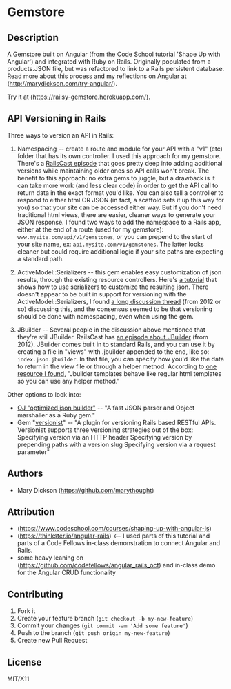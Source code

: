 # Gemstore

## Description
A Gemstore built on Angular (from the Code School tutorial 'Shape Up with Angular') and integrated with Ruby on Rails. Originally populated from a products.JSON file, but was refactored to link to a Rails persistent database. Read more about this process and my reflections on Angular at (http://marydickson.com/try-angular/).

Try it at (https://railsy-gemstore.herokuapp.com/).

## API Versioning in Rails

Three ways to version an API in Rails:

1. Namespacing -- create a route and module for your API with a "v1" (etc) folder that has its own controller. I used this approach for my gemstore. There's a [RailsCast episode](http://railscasts.com/episodes/350-rest-api-versioning) that goes pretty deep into adding additional versions while maintaining older ones so API calls won't break. The benefit to this approach: no extra gems to juggle, but a drawback is it can take more work (and less clear code) in order to get the API call to return data in the exact format you'd like. You can also tell a controller to respond to either html OR JSON (in fact, a scaffold sets it up this way for you) so that your site can be accessed either way. But if you don't need traditional html views, there are easier, cleaner ways to generate your JSON response. I found two ways to add the namespace to a Rails app, either at the end of a route (used for my gemstore): `www.mysite.com/api/v1/gemstones`, or you can prepend to the start of your site name, ex: `api.mysite.com/v1/gemstones`. The latter looks cleaner but could require additional logic if your site paths are expecting a standard path.

2. ActiveModel::Serializers -- this gem enables easy customization of json results, through the existing resource controllers. Here's [a tutorial](https://blog.engineyard.com/2015/active-model-serializers) that shows how to use serializers to customize the resulting json. There doesn't appear to be built in support for versioning with the ActiveModel::Serializers, I found [a long discussion thread](https://github.com/rails-api/active_model_serializers/issues/144) (from 2012 or so) discussing this, and the consensus seemed to be that versioning should be done with namespacing, even when using the gem.

3. JBuilder -- Several people in the discussion above mentioned that they're still JBuilder. RailsCast has [an episode about JBuilder](http://using http//railscasts.com/episodes/320-jbuilder) (from 2012). JBuilder comes built in to standard Rails, and you can use it by creating a file in "views" with .jbuilder appended to the end, like so: `index.json.jbuilder`. In that file, you can specify how you'd like the data to return in the view file or through a helper method. According to [one resource I found](http://samurails.com/gems/jbuilder/), "Jbuilder templates behave like regular html templates so you can use any helper method."

Other options to look into:

* [OJ "optimized json builder"](https://github.com/ohler55/oj) -- "A fast JSON parser and Object marshaller as a Ruby gem."
* Gem "[versionist](https://github.com/bploetz/versionist)" -- "A plugin for versioning Rails based RESTful APIs. Versionist supports three versioning strategies out of the box:
Specifying version via an HTTP header
Specifying version by prepending paths with a version slug
Specifying version via a request parameter"

## Authors

* Mary Dickson (https://github.com/marythought)

## Attribution

* (https://www.codeschool.com/courses/shaping-up-with-angular-js)
* (https://thinkster.io/angular-rails) <-- I used parts of this tutorial and parts of a Code Fellows in-class demonstration to connect Angular and Rails.
* some heavy leaning on (https://github.com/codefellows/angular_rails_oct) and in-class demo for the Angular CRUD functionality

## Contributing

1. Fork it
2. Create your feature branch (`git checkout -b my-new-feature`)
3. Commit your changes (`git commit -am 'Add some feature'`)
4. Push to the branch (`git push origin my-new-feature`)
5. Create new Pull Request

## License

MIT/X11
